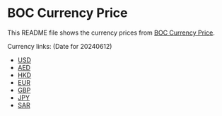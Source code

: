 # BOC Currency Price

This README file shows the currency prices from [BOC Currency Price](https://www.boc.cn/sourcedb/whpj/).

Currency links: (Date for 20240612)

- [USD](https://bocurrencyprice.techina.science/BOC_CURRENCY_PRICE/USD/20240612.json)
- [AED](https://bocurrencyprice.techina.science/BOC_CURRENCY_PRICE/AED/20240612.json)
- [HKD](https://bocurrencyprice.techina.science/BOC_CURRENCY_PRICE/HKD/20240612.json)
- [EUR](https://bocurrencyprice.techina.science/BOC_CURRENCY_PRICE/EUR/20240612.json)
- [GBP](https://bocurrencyprice.techina.science/BOC_CURRENCY_PRICE/GBP/20240612.json)
- [JPY](https://bocurrencyprice.techina.science/BOC_CURRENCY_PRICE/JPY/20240612.json)
- [SAR](https://bocurrencyprice.techina.science/BOC_CURRENCY_PRICE/SAR/20240612.json)
